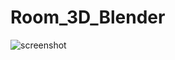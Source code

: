 # Room_3D_Blender
![screenshot](https://user-images.githubusercontent.com/71217564/100539986-6eee9e80-324b-11eb-8ae1-aaffb1765fe1.png)
